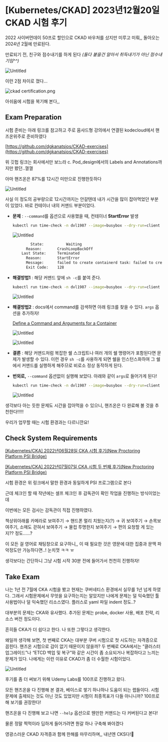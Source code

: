 # [Kubernetes/CKAD] 2023년12월20일 CKAD 시험 후기

2022 사이버먼데이 50프로 할인으로 CKAD 바우처를 샀지만 미루고 미뤄,, 돌아오는 2024년 2월에 만료된다.

만료되기 전, 친구와 점수내기를 하게 된다 *(둘다 붙을건 알아서 취득내기가 아닌 점수내기임^^)*

![Untitled](%5BKubernetes%20CKAD%5D%202023%E1%84%82%E1%85%A7%E1%86%AB12%E1%84%8B%E1%85%AF%E1%86%AF20%E1%84%8B%E1%85%B5%E1%86%AF%20CKAD%20%E1%84%89%E1%85%B5%E1%84%92%E1%85%A5%E1%86%B7%20%E1%84%92%E1%85%AE%E1%84%80%206efcd0e3994448c280c4a2a1beb1a824/Untitled.png)

이런 2점 차이로 졌다…

![ckad certification.png](%5BKubernetes%20CKAD%5D%202023%E1%84%82%E1%85%A7%E1%86%AB12%E1%84%8B%E1%85%AF%E1%86%AF20%E1%84%8B%E1%85%B5%E1%86%AF%20CKAD%20%E1%84%89%E1%85%B5%E1%84%92%E1%85%A5%E1%86%B7%20%E1%84%92%E1%85%AE%E1%84%80%206efcd0e3994448c280c4a2a1beb1a824/ckad_certification.png)

아쉬움에 시험을 복기해 본다,,

## ****Exam Preparation****

시험 준비는 아래 링크를 참고하고 주로 뭄샤드형 강의에서 연결된 kodecloud에서 핸즈온위주로 준비하였다

[https://github.com/dgkanatsios/CKAD-exercises](https://github.com/dgkanatsios/CKAD-exercises)

위 깃헙 링크는 회사에서만 보느라 c. Pod_design에서의 Labels and Annotations까지만 봤던..껄껄

아마 핸즈온은 87%를 12시간 미만으로 진행한듯하다

![Untitled](%5BKubernetes%20CKAD%5D%202023%E1%84%82%E1%85%A7%E1%86%AB12%E1%84%8B%E1%85%AF%E1%86%AF20%E1%84%8B%E1%85%B5%E1%86%AF%20CKAD%20%E1%84%89%E1%85%B5%E1%84%92%E1%85%A5%E1%86%B7%20%E1%84%92%E1%85%AE%E1%84%80%206efcd0e3994448c280c4a2a1beb1a824/Untitled%201.png)

사실 이 정도의 공부량으로 12시간까지는 안갈텐데 내가 시간을 많이 잡아먹었던 부분이 있었다. 바로 컨테이너 내의 커맨드 부분이었다.

- **문제** : `--command`를 옵션으로 사용했을 때, 컨테이너 **StartError** 발생
    
    ```bash
    kubectl run time-check -n dvl1987 --image=busybox --dry-run=client -oyaml --command -- "while true; do date; sleep $TIME_FREQ;done > /opt/time/time-check.log" > time-check.yaml
    ```
    
    ![Untitled](%5BKubernetes%20CKAD%5D%202023%E1%84%82%E1%85%A7%E1%86%AB12%E1%84%8B%E1%85%AF%E1%86%AF20%E1%84%8B%E1%85%B5%E1%86%AF%20CKAD%20%E1%84%89%E1%85%B5%E1%84%92%E1%85%A5%E1%86%B7%20%E1%84%92%E1%85%AE%E1%84%80%206efcd0e3994448c280c4a2a1beb1a824/Untitled%202.png)
    
    ```bash
    		State:          Waiting
          Reason:       CrashLoopBackOff
        Last State:     Terminated
          Reason:       StartError
          Message:      failed to create containerd task: failed to create shim task: OCI runtime create failed: runc create failed: unable to start container process: exec: "while true; do date; sleep ;done > /opt/time/time-check.log": stat while true; do date; sleep ;done > /opt/time/time-check.log: no such file or directory: unknown
          Exit Code:    128
    ```
    
- **해결방법1** : 해당 커맨드 앞에 `sh -c`를 붙여 준다.
    
    ```bash
    kubectl run time-check -n dvl1987 --image=busybox --dry-run=client -oyaml --command -- sh -c "while true; do date; sleep $TIME_FREQ;done > /opt/time/time-check.log" > time-check.yaml
    ```
    
    ![Untitled](%5BKubernetes%20CKAD%5D%202023%E1%84%82%E1%85%A7%E1%86%AB12%E1%84%8B%E1%85%AF%E1%86%AF20%E1%84%8B%E1%85%B5%E1%86%AF%20CKAD%20%E1%84%89%E1%85%B5%E1%84%92%E1%85%A5%E1%86%B7%20%E1%84%92%E1%85%AE%E1%84%80%206efcd0e3994448c280c4a2a1beb1a824/Untitled%203.png)
    
- **해결방법2** : docs에서 command를 검색하면 아래 링크를 찾을 수 있다. `args` 옵션을 추가하자!
    
    [Define a Command and Arguments for a Container](https://kubernetes.io/docs/tasks/inject-data-application/define-command-argument-container/)
    
    ![Untitled](%5BKubernetes%20CKAD%5D%202023%E1%84%82%E1%85%A7%E1%86%AB12%E1%84%8B%E1%85%AF%E1%86%AF20%E1%84%8B%E1%85%B5%E1%86%AF%20CKAD%20%E1%84%89%E1%85%B5%E1%84%92%E1%85%A5%E1%86%B7%20%E1%84%92%E1%85%AE%E1%84%80%206efcd0e3994448c280c4a2a1beb1a824/Untitled%204.png)
    
    ![Untitled](%5BKubernetes%20CKAD%5D%202023%E1%84%82%E1%85%A7%E1%86%AB12%E1%84%8B%E1%85%AF%E1%86%AF20%E1%84%8B%E1%85%B5%E1%86%AF%20CKAD%20%E1%84%89%E1%85%B5%E1%84%92%E1%85%A5%E1%86%B7%20%E1%84%92%E1%85%AE%E1%84%80%206efcd0e3994448c280c4a2a1beb1a824/Untitled%205.png)
    
- **결론** : 해당 커맨드처럼 복잡한 쉘 스크립트나 여러 개의 쉘 명령어가 포함된다면 문제가 발생할 수 있다. 이런 경우 `sh -c`를 사용하게 되면 쉘을 인스턴스화하여 그 쉘에서 커맨드를 실행하게 해주므로 비로소 정상 동작하게 된다.
- **번외로,** `--command` 옵션없이 실행해 보았다. 아래와 같이 `args`로 들어가게 된다!
    
    ```bash
    kubectl run time-check -n dvl1987 --image=busybox --dry-run=client -oyaml -- "while true; do date; sleep $TIME_FREQ;done > /opt/time/time-check.log" > time-check.yaml
    ```
    
    ![Untitled](%5BKubernetes%20CKAD%5D%202023%E1%84%82%E1%85%A7%E1%86%AB12%E1%84%8B%E1%85%AF%E1%86%AF20%E1%84%8B%E1%85%B5%E1%86%AF%20CKAD%20%E1%84%89%E1%85%B5%E1%84%92%E1%85%A5%E1%86%B7%20%E1%84%92%E1%85%AE%E1%84%80%206efcd0e3994448c280c4a2a1beb1a824/Untitled%206.png)
    

생각보다 아는 듯한 문제도 시간을 잡아먹을 수 있으니, 핸즈온은 다 완료해 볼 것을 추천한다!!!!!

우리가 업무할 때는 시험 환경과는 다르니깐요!

## **Check System Requirements**

[[Kubernetes/CKA] 2022년06월28일 CKA 시험 후기(New Proctoring Platform PSI Bridge)](https://gain-yoo.github.io/kubernetes/CKA-시험-후기/)

[[Kubernetes/CKA] 2022년07월07일 CKA 시험 두 번째 후기(New Proctoring Platform PSI Bridge)](https://gain-yoo.github.io/kubernetes/두번째-CKA-시험-후기/)

시험 환경은 위 링크에서 말한 환경과 동일하게 PSI 프로그램으로 본다

근데 체크인 할 때 작년에는 셀프 체크인 후 감독관이 확인 작업을 진행하는 방식이었는데

이번에는 모든 검사는 감독관이 직접 진행하였다.

책상위아래를 카메라로 보여주기 → 핸드폰 멀리 치웠는지(?) → 귀 보여주기 → 손목보여주기, 소매도 걷혀서 보여주기 → 물컵 투명한지 보여주기 → 편의 요청할 게 있는지?? 정도……?

이 모든 걸 영어로 채팅창으로 요구하니,, 이 때 필요한 것은 영문에 대한 집중과 문맥 파악정도만 가능하다면..! 눈치껏 ㅋㅋ ㅠ

생각보다는 간단하니 그냥 시험 시작 30분 전에 들어가서 천천히 진행하자!

## **Take Exam**

나는 1년 전 7월에 CKA 시험을 봤고 현재는 쿠버네티스 환경에서 실무를 1년 넘게 하였다. 그래서 시험문제에서 무엇을 요구하는지는 알았지만 나에게 문제는 덜 익숙했던 툴 사용법이나 덜 익숙했던 리소스였다. 플러스로 yaml 파일 indent 정도..?

대부분의 문제는 CKA와 유사했다. 추가된 문제는 probe, docker 사용, 배포 전략, 리소스 버전 정도이다.

흔히들 CKA가 더 쉽다고 한다. 나 또한 그렇다고 생각한다.

왜일까 생각해 보면, 첫 번째로 CKA는 대부분 쿠버 시험으로 첫 시도하는 자격증으로 꼽힌다. 핸즈온 시험으로 감이 없기 때문이지 않을까? 두 번째로 CKA에서는 “클러스터 업그레이드”나 “ETCD 백업 및 복구”와 같은 시간이 좀 소요되거나 복잡하다고 느끼는 문제가 있다. 나에게는 이런 이유로 CKAD가 좀 더 수월한 시험이었다.

![Untitled](%5BKubernetes%20CKAD%5D%202023%E1%84%82%E1%85%A7%E1%86%AB12%E1%84%8B%E1%85%AF%E1%86%AF20%E1%84%8B%E1%85%B5%E1%86%AF%20CKAD%20%E1%84%89%E1%85%B5%E1%84%92%E1%85%A5%E1%86%B7%20%E1%84%92%E1%85%AE%E1%84%80%206efcd0e3994448c280c4a2a1beb1a824/Untitled%207.png)

후기를 좀 더 써보기 위해 Udemy Labs를 100프로 진행하고 왔다.

모든 핸즈온을 다 진행해 본 결과, 베이스로 쌓기 하나하나 도움이 되는 랩들이다. 시험문제에 출제되는 것도 아닌 것도 있었지만 시험이 최종목표가 다들 아니니까? 100프로 해 보기를 권장한다!

핸즈온을 다 진행해 보고 나면 `--help` 옵션으로 웬만한 커맨드는 다 커버된다고 본다!

물론 정말 찍먹이라 딥하게 들어가려면 뭔갈 하나 구축해 봐야겠다

영광스러운 CKAD 자격증과 함께 한해를 마무리하며,, 내년엔 CKS다!🤭